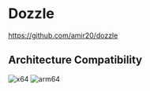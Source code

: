 # Dozzle

<https://github.com/amir20/dozzle>

## Architecture Compatibility

![x64](https://img.shields.io/docker/v/amir20/dozzle/latest?arch=amd64&label=x64) ![arm64](https://img.shields.io/docker/v/amir20/dozzle/latest?arch=arm64&label=arm64)
